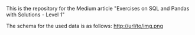 This is the repository for the Medium article "Exercises on SQL and Pandas with Solutions - Level 1"

The schema for the used data is as follows:
[http://url/to/img.png](https://github.com/kelmouloudi/SQL-Pandas-Exercises-Jupyter-Notebook-Level1/blob/main/schema.png](https://raw.githubusercontent.com/kelmouloudi/SQL-Pandas-Exercises-Jupyter-Notebook-Level1/main/schema.png?token=GHSAT0AAAAAACUZOFG4RB7IGJATJ75DPVYCZUR6M6Q))
